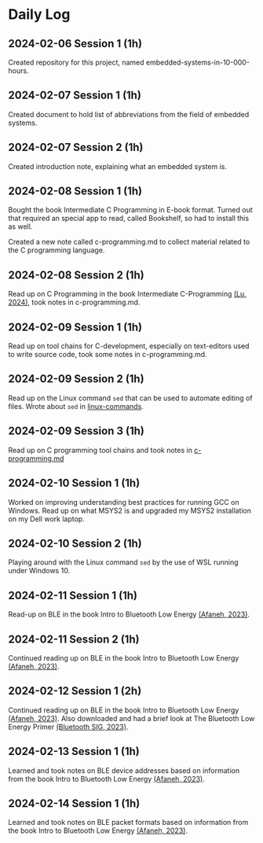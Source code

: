 # Daily Log

## 2024-02-06 Session 1 (1h)

Created repository for this project, named embedded-systems-in-10-000-hours.

## 2024-02-07 Session 1 (1h)

Created document to hold list of abbreviations from the field of embedded systems.

## 2024-02-07 Session 2 (1h)

Created introduction note, explaining what an embedded system is.

## 2024-02-08 Session 1 (1h)

Bought the book Intermediate C Programming in E-book format. Turned out that required an special app to read, called Bookshelf, so had to install this as well.

Created a new note called c-programming.md to collect material related to the C programming language.

## 2024-02-08 Session 2 (1h)

Read up on C Programming in the book Intermediate C-Programming [(Lu, 2024)](references.md/#lu-2024), took notes in c-programming.md.

## 2024-02-09 Session 1 (1h)

Read up on tool chains for C-development, especially on text-editors used to write source code, took some notes in c-programming.md.

## 2024-02-09 Session 2 (1h)

Read up on the Linux command `sed` that can be used to automate editing of files. Wrote about `sed` in [linux-commands](linux-commands.md).

## 2024-02-09 Session 3 (1h)

Read up on C programming tool chains and took notes in [c-programming.md](c-programming.md#tool-chains.)

## 2024-02-10 Session 1 (1h)

Worked on improving understanding best practices for running GCC on Windows. Read up on what MSYS2 is and upgraded my MSYS2 installation on my Dell work laptop.

## 2024-02-10 Session 2 (1h)

Playing around with the Linux command `sed` by the use of WSL running under Windows 10.

## 2024-02-11 Session 1 (1h)

Read-up on BLE in the book Intro to Bluetooth Low Energy [(Afaneh, 2023)](references.md#afaneh-2023).

## 2024-02-11 Session 2 (1h)

Continued reading up on BLE in the book Intro to Bluetooth Low Energy [(Afaneh, 2023)](references.md#afaneh-2023).

## 2024-02-12 Session 1 (2h)

Continued reading up on BLE in the book Intro to Bluetooth Low Energy [(Afaneh, 2023)](references.md#afaneh-2023). Also downloaded and had a brief look at The Bluetooth Low Energy Primer [(Bluetooth SIG, 2023)](references.md#bluetooth-sig-2023).

## 2024-02-13 Session 1 (1h)

Learned and took notes on BLE device addresses based on information from the book Intro to Bluetooth Low Energy [(Afaneh, 2023)](references.md#afaneh-2023).

## 2024-02-14 Session 1 (1h)

Learned and took notes on BLE packet formats based on information from the book Intro to Bluetooth Low Energy [(Afaneh, 2023)](references.md#afaneh-2023).
